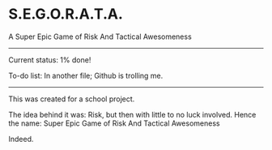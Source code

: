 S.E.G.O.R.A.T.A.
================

A Super Epic Game of Risk And Tactical Awesomeness

---

Current status: 1% done!

To-do list: In another file; Github is trolling me.

---

This was created for a school project.

The idea behind it was: Risk, but then with little to no luck involved.
Hence the name: Super Epic Game of Risk And Tactical Awesomeness

Indeed.